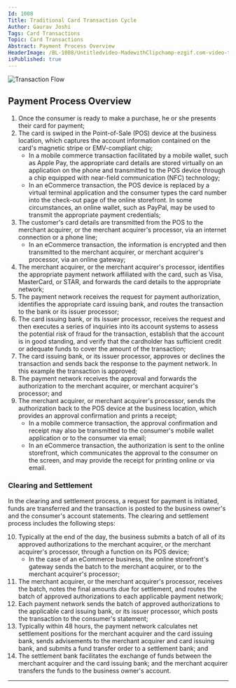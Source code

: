 ```yaml
---
Id: 1008
Title: Traditional Card Transaction Cycle
Author: Gaurav Joshi
Tags: Card Transactions
Topic: Card Transactions 
Abstract: Payment Process Overview
HeaderImage: /BL-1008/Untitledvideo-MadewithClipchamp-ezgif.com-video-to-gif-converter.gif
isPublished: true
---
```



![Transaction Flow](/BL-1008/Untitledvideo-MadewithClipchamp-ezgif.com-video-to-gif-converter.gif)

## Payment Process Overview

1. Once the consumer is ready to make a purchase, he or she presents their card for payment;  
2. The card is swiped in the Point-of-Sale (POS) device at the business location, which captures the account information contained on the card's magnetic stripe or EMV-compliant chip;  
   - In a mobile commerce transaction facilitated by a mobile wallet, such as Apple Pay, the appropriate card details are stored virtually on an application on the phone and transmitted to the POS device through a chip equipped with near-field communication (NFC) technology;  
   - In an eCommerce transaction, the POS device is replaced by a virtual terminal application and the consumer types the card number into the check-out page of the online storefront. In some circumstances, an online wallet, such as PayPal, may be used to transmit the appropriate payment credentials;  
3. The customer's card details are transmitted from the POS to the merchant acquirer, or the merchant acquirer's processor, via an internet connection or a phone line;  
   - In an eCommerce transaction, the information is encrypted and then transmitted to the merchant acquirer, or merchant acquirer's processor, via an online gateway;  
4. The merchant acquirer, or the merchant acquirer's processor, identifies the appropriate payment network affiliated with the card, such as Visa, MasterCard, or STAR, and forwards the card details to the appropriate network;  
5. The payment network receives the request for payment authorization, identifies the appropriate card issuing bank, and routes the transaction to the bank or its issuer processor;  
6. The card issuing bank, or its issuer processor, receives the request and then executes a series of inquiries into its account systems to assess the potential risk of fraud for the transaction, establish that the account is in good standing, and verify that the cardholder has sufficient credit or adequate funds to cover the amount of the transaction;  
7. The card issuing bank, or its issuer processor, approves or declines the transaction and sends back the response to the payment network. In this example the transaction is approved;  
8. The payment network receives the approval and forwards the authorization to the merchant acquirer, or merchant acquirer's processor; and  
9. The merchant acquirer, or merchant acquirer's processor, sends the authorization back to the POS device at the business location, which provides an approval confirmation and prints a receipt;  
   - In a mobile commerce transaction, the approval confirmation and receipt may also be transmitted to the consumer's mobile wallet application or to the consumer via email;  
   - In an eCommerce transaction, the authorization is sent to the online storefront, which communicates the approval to the consumer on the screen, and may provide the receipt for printing online or via email.  

### Clearing and Settlement
In the clearing and settlement process, a request for payment is initiated, funds are transferred and the transaction is posted to the business owner's and the consumer's account statements. The clearing and settlement process includes the following steps:  

10. Typically at the end of the day, the business submits a batch of all of its approved authorizations to the merchant acquirer, or the merchant acquirer's processor, through a function on its POS device;  
    - In the case of an eCommerce business, the online storefront's gateway sends the batch to the merchant acquirer, or to the merchant acquirer's processor;  
11. The merchant acquirer, or the merchant acquirer's processor, receives the batch, notes the final amounts due for settlement, and routes the batch of approved authorizations to each applicable payment network;  
12. Each payment network sends the batch of approved authorizations to the applicable card issuing bank, or its issuer processor, which posts the transaction to the consumer's statement;  
13. Typically within 48 hours, the payment network calculates net settlement positions for the merchant acquirer and the card issuing bank, sends advisements to the merchant acquirer and card issuing bank, and submits a fund transfer order to a settlement bank; and  
14. The settlement bank facilitates the exchange of funds between the merchant acquirer and the card issuing bank; and the merchant acquirer transfers the funds to the business owner's account.  
---
   

